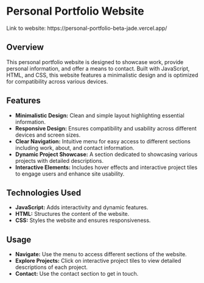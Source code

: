 <h1>Personal Portfolio Website</h1>

<p>Link to website: https://personal-portfolio-beta-jade.vercel.app/</p>
<h2>Overview</h2>
<p>This personal portfolio website is designed to showcase work, provide personal information, and offer a means to contact. 
  Built with JavaScript, HTML, and CSS, this website features a minimalistic design and is optimized for compatibility across various devices.</p>
<h2></h2>

<h2>Features</h2>
<ul>
    <li><strong>Minimalistic Design:</strong> Clean and simple layout highlighting essential information.</li>
    <li><strong>Responsive Design:</strong> Ensures compatibility and usability across different devices and screen sizes.</li>
    <li><strong>Clear Navigation:</strong> Intuitive menu for easy access to different sections including work, about, and contact information.</li>
    <li><strong>Dynamic Project Showcase:</strong> A section dedicated to showcasing various projects with detailed descriptions.</li>
    <li><strong>Interactive Elements:</strong> Includes hover effects and interactive project tiles to engage users and enhance site usability.</li>
</ul>

<h2>Technologies Used</h2>
<ul>
    <li><strong>JavaScript:</strong> Adds interactivity and dynamic features.</li>
    <li><strong>HTML:</strong> Structures the content of the website.</li>
    <li><strong>CSS:</strong> Styles the website and ensures responsiveness.</li>
</ul>

<h2>Usage</h2>
<ul>
    <li><strong>Navigate:</strong> Use the menu to access different sections of the website.</li>
    <li><strong>Explore Projects:</strong> Click on interactive project tiles to view detailed descriptions of each project.</li>
    <li><strong>Contact:</strong> Use the contact section to get in touch.</li>
</ul>
